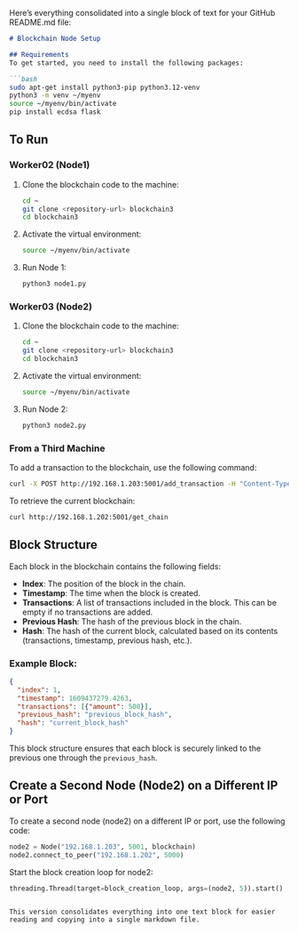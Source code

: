 Here’s everything consolidated into a single block of text for your GitHub README.md file:

```markdown
# Blockchain Node Setup

## Requirements
To get started, you need to install the following packages:

```bash
sudo apt-get install python3-pip python3.12-venv
python3 -m venv ~/myenv
source ~/myenv/bin/activate
pip install ecdsa flask
```

## To Run

### Worker02 (Node1)
1. Clone the blockchain code to the machine:
   ```bash
   cd ~
   git clone <repository-url> blockchain3
   cd blockchain3
   ```
2. Activate the virtual environment:
   ```bash
   source ~/myenv/bin/activate
   ```
3. Run Node 1:
   ```bash
   python3 node1.py
   ```

### Worker03 (Node2)
1. Clone the blockchain code to the machine:
   ```bash
   cd ~
   git clone <repository-url> blockchain3
   cd blockchain3
   ```
2. Activate the virtual environment:
   ```bash
   source ~/myenv/bin/activate
   ```
3. Run Node 2:
   ```bash
   python3 node2.py
   ```

### From a Third Machine
To add a transaction to the blockchain, use the following command:
```bash
curl -X POST http://192.168.1.203:5001/add_transaction -H "Content-Type: application/json" -d '{"amount": 100}'
```

To retrieve the current blockchain:
```bash
curl http://192.168.1.202:5001/get_chain
```

## Block Structure
Each block in the blockchain contains the following fields:
- **Index**: The position of the block in the chain.
- **Timestamp**: The time when the block is created.
- **Transactions**: A list of transactions included in the block. This can be empty if no transactions are added.
- **Previous Hash**: The hash of the previous block in the chain.
- **Hash**: The hash of the current block, calculated based on its contents (transactions, timestamp, previous hash, etc.).

### Example Block:
```json
{
  "index": 1,
  "timestamp": 1609437279.4263,
  "transactions": [{"amount": 500}],
  "previous_hash": "previous_block_hash",
  "hash": "current_block_hash"
}
```

This block structure ensures that each block is securely linked to the previous one through the `previous_hash`.

## Create a Second Node (Node2) on a Different IP or Port
To create a second node (node2) on a different IP or port, use the following code:
```python
node2 = Node("192.168.1.203", 5001, blockchain)
node2.connect_to_peer("192.168.1.202", 5000)
```

Start the block creation loop for node2:
```python
threading.Thread(target=block_creation_loop, args=(node2, 5)).start()
```
```

This version consolidates everything into one text block for easier reading and copying into a single markdown file.
